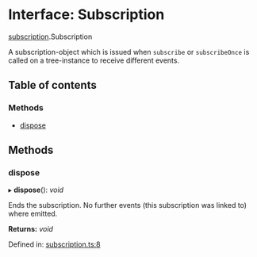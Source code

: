 # Interface: Subscription

[subscription](../modules/subscription.md).Subscription

A subscription-object which is issued when `subscribe` or `subscribeOnce` is called on a tree-instance to receive different events.

## Table of contents

### Methods

- [dispose](subscription.subscription-1.md#dispose)

## Methods

### dispose

▸ **dispose**(): *void*

Ends the subscription. No further events (this subscription was linked to) where emitted.

**Returns:** *void*

Defined in: [subscription.ts:8](https://github.com/ckotzbauer/simple-tree-component/blob/9a79c13/src/types/subscription.ts#L8)
